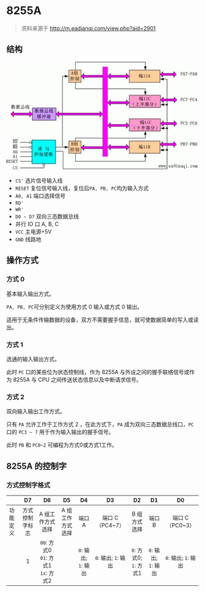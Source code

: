 # 8255A

> 资料来源于 http://m.eadianqi.com/view.php?aid=2901

## 结构

![img](assets/123SC457-0.jpg)

- `CS'` 选片信号输入线
- `RESET` 复位信号输入线，复位后`PA, PB, PC`均为输入方式
- `A0, A1` 端口选择信号
- `RD'`
- `WR'`
- `D0 ~ D7` 双向三态数据总线
- 并行 IO 口 A, B, C
- `VCC` 主电源+5V
- `GND` 线路地



## 操作方式

### 方式 0

基本输入输出方式。

`PA, PB, PC`可分别定义为使用方式 0 输入或方式 0 输出。

适用于无条件传输数据的设备，双方不需要握手信息，就可使数据简单的写入或读出。 

### 方式 1

选通的输入输出方式。

此时 `PC` 口的某些位为状态控制线，作为 8255A 与外设之间的握手联络信号或作为 8255A 与 CPU 之间传送状态信息以及中断请求信号。

### 方式 2

双向输入输出工作方式。

只有 `PA` 允许工作于工作方式 2 ，在此方式下，`PA` 成为双向三态数据总线口，`PC` 口的 `PC3 ~ 7` 用于作为输入输出的握手信号。

此时 `PB` 和 `PC0~2` 可编程为方式0或方式1工作。



## 8255A 的控制字

### 方式控制字格式

|          |       D7       |                 D6                  |        D5        |          D4           |          D3           |           D2            |          D1           |          D0           |
| -------- | :------------: | :---------------------------------: | :--------------: | :-------------------: | :-------------------: | :---------------------: | :-------------------: | :-------------------: |
| 功能定义 | 方式控制字标志 |          A 组工作方式选择           | A 组工作方式选择 |         端口A         |    端口 C（PC4~7）    |      B 组方式选择       |        端口 B         |    端口 C（PC0~3）    |
|          |       1        | `00`: 方式0 `01`: 方式1 `1x`: 方式2 |                  | `0`: 输出; `1`:  输出 | `0`: 输出; `1`:  输出 | `0`: 方式0; `1`:  方式1 | `0`: 输出; `1`:  输出 | `0`: 输出; `1`:  输出 |

